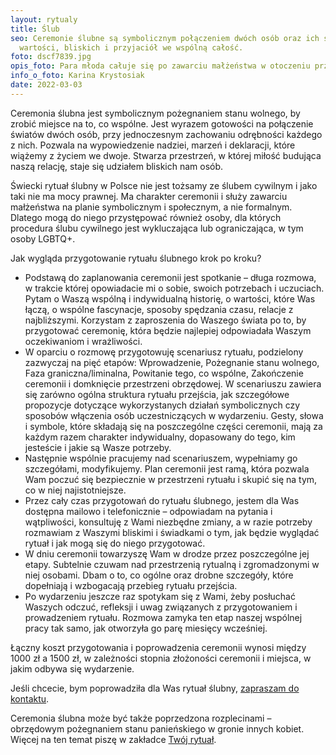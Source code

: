```yaml
---
layout: rytualy
title: Ślub
seo: Ceremonie ślubne są symbolicznym połączeniem dwóch osób oraz ich światów
  wartości, bliskich i przyjaciół we wspólną całość.
foto: dscf7839.jpg
opis_foto: Para młoda całuje się po zawarciu małżeństwa w otoczeniu przyrody.
info_o_foto: Karina Krystosiak
date: 2022-03-03
---
```

Ceremonia ślubna jest symbolicznym pożegnaniem stanu wolnego, by zrobić miejsce na to, co wspólne. Jest wyrazem gotowości na połączenie światów dwóch osób, przy jednoczesnym zachowaniu odrębności każdego z nich. Pozwala na wypowiedzenie nadziei, marzeń i deklaracji, które wiążemy z życiem we dwoje. Stwarza przestrzeń, w której miłość budująca naszą relację, staje się udziałem bliskich nam osób.

Świecki rytuał ślubny w Polsce nie jest tożsamy ze ślubem cywilnym i jako taki nie ma mocy prawnej. Ma charakter ceremonii i służy zawarciu małżeństwa na planie symbolicznym i społecznym, a nie formalnym. Dlatego mogą do niego przystępować również osoby, dla których procedura ślubu cywilnego jest wykluczająca lub ograniczająca, w tym osoby LGBTQ+.

Jak wygląda przygotowanie rytuału ślubnego krok po kroku?

* Podstawą do zaplanowania ceremonii jest spotkanie – długa rozmowa, w trakcie której opowiadacie mi o sobie, swoich potrzebach i uczuciach. Pytam o Waszą wspólną i indywidualną historię, o wartości, które Was łączą, o wspólne fascynacje, sposoby spędzania czasu, relacje z najbliższymi. Korzystam z zaproszenia do Waszego świata po to, by przygotować ceremonię, która będzie najlepiej odpowiadała Waszym oczekiwaniom i wrażliwości.
* W oparciu o rozmowę przygotowuję scenariusz rytuału, podzielony zazwyczaj na pięć etapów: Wprowadzenie, Pożegnanie stanu wolnego, Faza graniczna/liminalna, Powitanie tego, co wspólne, Zakończenie ceremonii i domknięcie przestrzeni obrzędowej. W scenariuszu zawiera się zarówno ogólna struktura rytuału przejścia, jak szczegółowe propozycje dotyczące wykorzystanych działań symbolicznych czy sposobów włączenia osób uczestniczących w wydarzeniu. Gesty, słowa i symbole, które składają się na poszczególne części ceremonii, mają za każdym razem charakter indywidualny, dopasowany do tego, kim jesteście i jakie są Wasze potrzeby.
* Następnie wspólnie pracujemy nad scenariuszem, wypełniamy go szczegółami, modyfikujemy. Plan ceremonii jest ramą, która pozwala Wam poczuć się bezpiecznie w przestrzeni rytuału i skupić się na tym, co w niej najistotniejsze.
* Przez cały czas przygotowań do rytuału ślubnego, jestem dla Was dostępna mailowo i telefonicznie – odpowiadam na pytania i wątpliwości, konsultuję z Wami niezbędne zmiany, a w razie potrzeby rozmawiam z Waszymi bliskimi i świadkami o tym, jak będzie wyglądać rytuał i jak mogą się do niego przygotować.
* W dniu ceremonii towarzyszę Wam w drodze przez poszczególne jej etapy. Subtelnie czuwam nad przestrzenią rytualną i zgromadzonymi w niej osobami. Dbam o to, co ogólne oraz drobne szczegóły, które dopełniają i wzbogacają przebieg rytuału przejścia.
* Po wydarzeniu jeszcze raz spotykam się z Wami, żeby posłuchać Waszych odczuć, refleksji i uwag związanych z przygotowaniem i prowadzeniem rytuału. Rozmowa zamyka ten etap naszej wspólnej pracy tak samo, jak otworzyła go parę miesięcy wcześniej.

Łączny koszt przygotowania i poprowadzenia ceremonii wynosi między 1000 zł a 1500 zł, w zależności stopnia złożoności ceremonii i miejsca, w jakim odbywa  się wydarzenie.

Jeśli chcecie, bym poprowadziła dla Was rytuał ślubny, [zapraszam do kontaktu](https://www.naprogu.pl/kontakt/).

Ceremonia ślubna może być także poprzedzona rozplecinami – obrzędowym pożegnaniem stanu panieńskiego w gronie innych kobiet. Więcej na ten temat piszę w zakładce [Twój rytuał](https://www.naprogu.pl/rytual-dla-ciebie/twoj-rytual/).